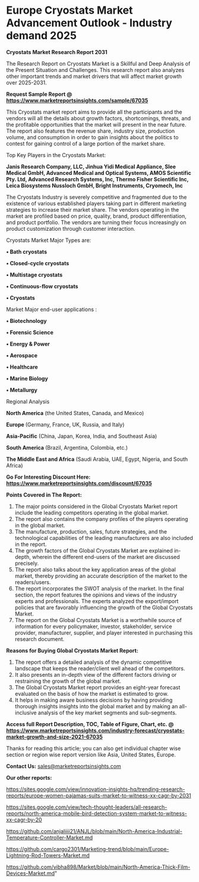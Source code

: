# Europe Cryostats Market Advancement Outlook - Industry demand 2025

<strong>Cryostats Market Research Report 2031</strong>

The Research Report on Cryostats Market is a Skillful and Deep Analysis of the Present Situation and Challenges. This research report also analyzes other important trends and market drivers that will affect market growth over 2025-2031.

<strong>Request Sample Report @ <a href=https://www.marketreportsinsights.com/sample/67035>https://www.marketreportsinsights.com/sample/67035</a></strong>

This Cryostats market report aims to provide all the participants and the vendors will all the details about growth factors, shortcomings, threats, and the profitable opportunities that the market will present in the near future. The report also features the revenue share, industry size, production volume, and consumption in order to gain insights about the politics to contest for gaining control of a large portion of the market share.

Top Key Players in the Cryostats Market:

<strong>Janis Research Company, LLC, Jinhua Yidi Medical Appliance, Slee Medical GmbH, Advanced Medical and Optical Systems, AMOS Scientific Pty. Ltd, Advanced Research Systems, Inc, Thermo Fisher Scientific Inc, Leica Biosystems Nussloch GmbH, Bright Instruments, Cryomech, Inc</strong>

The Cryostats Industry is severely competitive and fragmented due to the existence of various established players taking part in different marketing strategies to increase their market share. The vendors operating in the market are profiled based on price, quality, brand, product differentiation, and product portfolio. The vendors are turning their focus increasingly on product customization through customer interaction.

Cryostats Market Major Types are:

<strong>• Bath cryostats

• Closed-cycle cryostats

• Multistage cryostats

• Continuous-flow cryostats

• Cryostats</strong>

Market Major end-user applications :

<strong>• Biotechnology

• Forensic Science

• Energy & Power

• Aerospace

• Healthcare

• Marine Biology

• Metallurgy</strong>

Regional Analysis

</u><strong><b>North America</b></strong> (the United States, Canada, and Mexico)

<strong><b>Europe </b></strong>(Germany, France, UK, Russia, and Italy)

<strong><b>Asia-Pacific</b></strong> (China, Japan, Korea, India, and Southeast Asia)

<strong><b>South America</b></strong> (Brazil, Argentina, Colombia, etc.)

<strong><b>The Middle East and Africa</b></strong> (Saudi Arabia, UAE, Egypt, Nigeria, and South Africa)

<strong>Go For Interesting Discount Here: <a href=https://www.marketreportsinsights.com/discount/67035>https://www.marketreportsinsights.com/discount/67035</a></strong>

<strong>Points Covered in The Report:</strong>
<ol>
  <li>The major points considered in the Global Cryostats Market report include the leading competitors operating in the global market.</li>
  <li>The report also contains the company profiles of the players operating in the global market.</li>
  <li>The manufacture, production, sales, future strategies, and the technological capabilities of the leading manufacturers are also included in the report.</li>
  <li>The growth factors of the Global Cryostats Market are explained in-depth, wherein the different end-users of the market are discussed precisely.</li>
  <li>The report also talks about the key application areas of the global market, thereby providing an accurate description of the market to the readers/users.</li>
  <li>The report incorporates the SWOT analysis of the market. In the final section, the report features the opinions and views of the industry experts and professionals. The experts analyzed the export/import policies that are favorably influencing the growth of the Global Cryostats Market.</li>
  <li>The report on the Global Cryostats Market is a worthwhile source of information for every policymaker, investor, stakeholder, service provider, manufacturer, supplier, and player interested in purchasing this research document.</li>
</ol>
<strong>Reasons for Buying Global Cryostats Market Report:</strong>

<ol>
  <li>The report offers a detailed analysis of the dynamic competitive landscape that keeps the reader/client well ahead of the competitors.</li>
  <li>It also presents an in-depth view of the different factors driving or restraining the growth of the global market.</li>
  <li>The Global Cryostats Market report provides an eight-year forecast evaluated on the basis of how the market is estimated to grow.</li>
  <li>It helps in making aware business decisions by having providing thorough insights insights into the global market and by making an all-inclusive analysis of the key market segments and sub-segments.</li>
</ol>
<strong>Access full Report Description, TOC, Table of Figure, Chart, etc. @ <a href=https://www.marketreportsinsights.com/industry-forecast/cryostats-market-growth-and-size-2021-67035>https://www.marketreportsinsights.com/industry-forecast/cryostats-market-growth-and-size-2021-67035</a></strong>


Thanks for reading this article; you can also get individual chapter wise section or region wise report version like Asia, United States, Europe.

<strong>Contact Us:</strong>
sales@marketreportsinsights.com

<strong>Our other reports:</strong>

<a href=https://sites.google.com/view/innovation-insights-hq/trending-research-reports/europe-women-pajamas-suits-market-to-witness-xx-cagr-by-2031>https://sites.google.com/view/innovation-insights-hq/trending-research-reports/europe-women-pajamas-suits-market-to-witness-xx-cagr-by-2031</a>

<a href=https://sites.google.com/view/tech-thought-leaders/all-research-reports/north-america-mobile-bird-detection-system-market-to-witness-xx-cagr-by-20>https://sites.google.com/view/tech-thought-leaders/all-research-reports/north-america-mobile-bird-detection-system-market-to-witness-xx-cagr-by-20</a>

<a href=https://github.com/anjaliiii21/ANJL/blob/main/North-America-Industrial-Temperature-Controller-Market.md>https://github.com/anjaliiii21/ANJL/blob/main/North-America-Industrial-Temperature-Controller-Market.md</a>

<a href=https://github.com/cargo2301/Marketing-trend/blob/main/Europe-Lightning-Rod-Towers-Market.md>https://github.com/cargo2301/Marketing-trend/blob/main/Europe-Lightning-Rod-Towers-Market.md</a>

<a href=https://github.com/vibha898/Market/blob/main/North-America-Thick-Film-Devices-Market.md>https://github.com/vibha898/Market/blob/main/North-America-Thick-Film-Devices-Market.md</a>"
